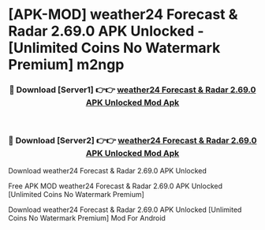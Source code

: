 # [APK-MOD] weather24  Forecast & Radar 2.69.0 APK Unlocked - [Unlimited Coins No Watermark Premium] m2ngp



<div align="center">
<h3>🔴 Download [Server1] 👉👉 <a href="https://momento.my/?title=weather24__Forecast_&_Radar_2.69.0_APK_Unlocked">weather24  Forecast & Radar 2.69.0 APK Unlocked Mod Apk</a></h3><br>

<h3>🔴 Download [Server2] 👉👉 <a href="https://momento.my/?title=weather24__Forecast_&_Radar_2.69.0_APK_Unlocked">weather24  Forecast & Radar 2.69.0 APK Unlocked Mod Apk</a></h3>
</div>



Download weather24  Forecast & Radar 2.69.0 APK Unlocked 

Free APK MOD weather24  Forecast & Radar 2.69.0 APK Unlocked [Unlimited Coins No Watermark Premium]

Download weather24  Forecast & Radar 2.69.0 APK Unlocked [Unlimited Coins No Watermark Premium] Mod For Android
